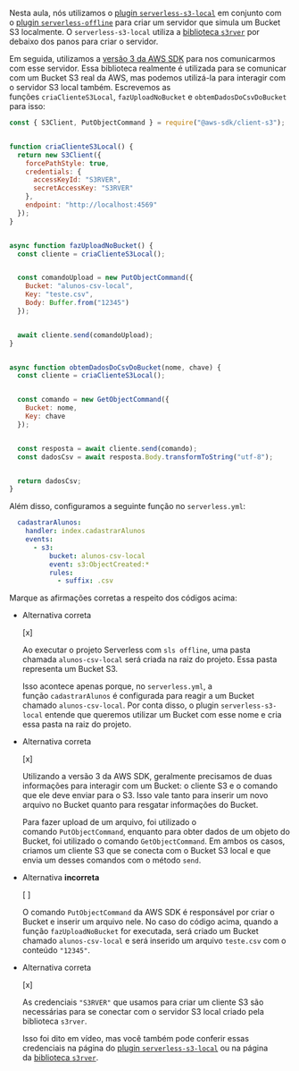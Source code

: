 Nesta aula, nós utilizamos o [plugin `serverless-s3-local`](https://www.serverless.com/plugins/serverless-s3-local) em conjunto com o [plugin `serverless-offline`](https://www.serverless.com/plugins/serverless-offline) para criar um servidor que simula um Bucket S3 localmente. O `serverless-s3-local` utiliza a [biblioteca `s3rver`](https://github.com/jamhall/s3rver) por debaixo dos panos para criar o servidor.

Em seguida, utilizamos a [versão 3 da AWS SDK](https://github.com/aws/aws-sdk-js-v3) para nos comunicarmos com esse servidor. Essa biblioteca realmente é utilizada para se comunicar com um Bucket S3 real da AWS, mas podemos utilizá-la para interagir com o servidor S3 local também. Escrevemos as funções `criaClienteS3Local`, `fazUploadNoBucket` e `obtemDadosDoCsvDoBucket` para isso:

```js
const { S3Client, PutObjectCommand } = require("@aws-sdk/client-s3");


function criaClienteS3Local() {
  return new S3Client({
    forcePathStyle: true,
    credentials: {
      accessKeyId: "S3RVER",
      secretAccessKey: "S3RVER"
    },
    endpoint: "http://localhost:4569"
  });
}


async function fazUploadNoBucket() {
  const cliente = criaClienteS3Local();


  const comandoUpload = new PutObjectCommand({
    Bucket: "alunos-csv-local",
    Key: "teste.csv",
    Body: Buffer.from("12345")
  });


  await cliente.send(comandoUpload);
}


async function obtemDadosDoCsvDoBucket(nome, chave) {
  const cliente = criaClienteS3Local();


  const comando = new GetObjectCommand({
    Bucket: nome,
    Key: chave
  });


  const resposta = await cliente.send(comando);
  const dadosCsv = await resposta.Body.transformToString("utf-8");


  return dadosCsv;
}
```

Além disso, configuramos a seguinte função no `serverless.yml`:

```yaml
  cadastrarAlunos:
    handler: index.cadastrarAlunos
    events:
      - s3:
          bucket: alunos-csv-local
          event: s3:ObjectCreated:*
          rules:
            - suffix: .csv
```

Marque as afirmações corretas a respeito dos códigos acima:

- Alternativa correta
    
    [x] 
    
    Ao executar o projeto Serverless com `sls offline`, uma pasta chamada `alunos-csv-local` será criada na raiz do projeto. Essa pasta representa um Bucket S3.
    
    Isso acontece apenas porque, no `serverless.yml`, a função `cadastrarAlunos` é configurada para reagir a um Bucket chamado `alunos-csv-local`. Por conta disso, o plugin `serverless-s3-local` entende que queremos utilizar um Bucket com esse nome e cria essa pasta na raiz do projeto.
    
- Alternativa correta
    
    [x] 
    
    Utilizando a versão 3 da AWS SDK, geralmente precisamos de duas informações para interagir com um Bucket: o cliente S3 e o comando que ele deve enviar para o S3. Isso vale tanto para inserir um novo arquivo no Bucket quanto para resgatar informações do Bucket.
    
    Para fazer upload de um arquivo, foi utilizado o comando `PutObjectCommand`, enquanto para obter dados de um objeto do Bucket, foi utilizado o comando `GetObjectCommand`. Em ambos os casos, criamos um cliente S3 que se conecta com o Bucket S3 local e que envia um desses comandos com o método `send`.
    
- Alternativa **incorreta**
    
    [ ] 
    
    O comando `PutObjectCommand` da AWS SDK é responsável por criar o Bucket e inserir um arquivo nele. No caso do código acima, quando a função `fazUploadNoBucket` for executada, será criado um Bucket chamado `alunos-csv-local` e será inserido um arquivo `teste.csv` com o conteúdo `"12345"`.
    
- Alternativa correta
    
    [x] 
    
    As credenciais `"S3RVER"` que usamos para criar um cliente S3 são necessárias para se conectar com o servidor S3 local criado pela biblioteca `s3rver`.
    
    Isso foi dito em vídeo, mas você também pode conferir essas credenciais na página do [plugin `serverless-s3-local`](https://www.serverless.com/plugins/serverless-s3-local) ou na página da [biblioteca `s3rver`](https://github.com/jamhall/s3rver).